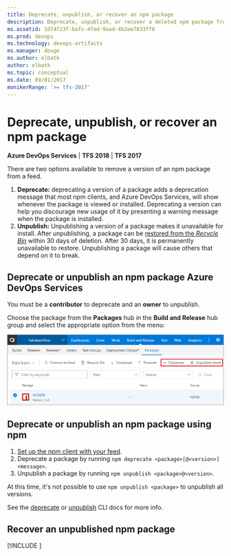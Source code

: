 ```yaml
---
title: Deprecate, unpublish, or recover an npm package
description: Deprecate, unpublish, or recover a deleted npm package from Azure DevOps Services or Team Foundation Server (TFS)
ms.assetid: 1d74f23f-bafc-4fed-9aad-4b2ee7633ff8
ms.prod: devops
ms.technology: devops-artifacts
ms.manager: douge
ms.author: elbatk
author: elbatk
ms.topic: conceptual
ms.date: 09/01/2017
monikerRange: '>= tfs-2017'
---
```


# Deprecate, unpublish, or recover an npm package

**Azure DevOps Services** | **TFS 2018** | **TFS 2017**

There are two options available to remove a version of an npm package from a feed.

1. **Deprecate:** deprecating a version of a package adds a deprecation message that most npm clients, and Azure DevOps Services, will show whenever the package is viewed or installed. 
Deprecating a version can help you discourage new usage of it by presenting a warning message when the package is installed.
2. **Unpublish:** Unpublishing a version of a package makes it unavailable for install. After unpublishing, a package can be [restored from the _Recycle Bin_](#recover-an-unpublished-npm-package) within 30 days of deletion. After 30 days, it is permanently unavailable to restore. Unpublishing a package will cause others that depend on it to break.

## Deprecate or unpublish an npm package Azure DevOps Services

You must be a **contributor** to deprecate and an **owner** to unpublish.

Choose the package from the **Packages** hub in the **Build and Release** hub group and select the appropriate option from the menu:

![Unpublish npm package Azure DevOps Services](../_img/delete/deprecate-unpublish-npm-package.png)

## Deprecate or unpublish an npm package using npm
1. [Set up the npm client with your feed](npmrc.md).
2. Deprecate a package by running `npm deprecate <package>[@<version>] <message>`.
3. Unpublish a package by running `npm unpublish <package>@<version>`. 

At this time, it's not possible to use `npm unpublish <package>` to unpublish all versions.

See the [deprecate](https://docs.npmjs.com/cli/deprecate) or [unpublish](https://docs.npmjs.com/cli/unpublish) CLI docs for more info.

## Recover an unpublished npm package

[!INCLUDE [](../_shared/recover-deleted-package.md)]


